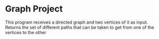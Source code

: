 # Graph Project
This program receives a directed graph and two vertices of it as input. Returns the set of different paths that can be taken to get from one of the vertices to the other
